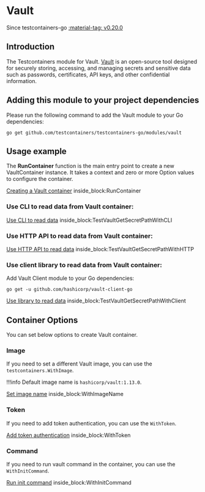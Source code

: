 # Vault

Since testcontainers-go <a href="https://github.com/testcontainers/testcontainers-go/releases/tag/v0.20.0"><span class="tc-version">:material-tag: v0.20.0</span></a>

## Introduction

The Testcontainers module for Vault. [Vault](https://www.vaultproject.io/) is an open-source tool designed for securely storing, accessing, and managing secrets and sensitive data such as passwords, certificates, API keys, and other confidential information.

## Adding this module to your project dependencies

Please run the following command to add the Vault module to your Go dependencies:

```
go get github.com/testcontainers/testcontainers-go/modules/vault
```

## Usage example
The **RunContainer** function is the main entry point to create a new VaultContainer instance. 
It takes a context and zero or more Option values to configure the container.
<!--codeinclude-->
[Creating a Vault container](../../modules/vault/vault_test.go) inside_block:RunContainer
<!--/codeinclude-->

### Use CLI to read data from Vault container:
<!--codeinclude-->
[Use CLI to read data](../../modules/vault/vault_test.go) inside_block:TestVaultGetSecretPathWithCLI
<!--/codeinclude-->

### Use HTTP API to read data from Vault container:
<!--codeinclude-->
[Use HTTP API to read data](../../modules/vault/vault_test.go) inside_block:TestVaultGetSecretPathWithHTTP
<!--/codeinclude-->

### Use client library to read data from Vault container:
Add Vault Client module to your Go dependencies:
```
go get -u github.com/hashicorp/vault-client-go
```
<!--codeinclude-->
[Use library to read data](../../modules/vault/vault_test.go) inside_block:TestVaultGetSecretPathWithClient
<!--/codeinclude-->

## Container Options

You can set below options to create Vault container.

### Image 
If you need to set a different Vault image, you can use the `testcontainers.WithImage`. 

!!!info
    Default image name is `hashicorp/vault:1.13.0`.

<!--codeinclude-->
[Set image name](../../modules/vault/vault_test.go) inside_block:WithImageName
<!--/codeinclude-->

### Token
If you need to add token authentication, you can use the `WithToken`.
<!--codeinclude-->
[Add token authentication](../../modules/vault/vault_test.go) inside_block:WithToken
<!--/codeinclude-->

### Command
If you need to run vault command in the container, you can use the `WithInitCommand`.
<!--codeinclude-->
[Run init command](../../modules/vault/vault_test.go) inside_block:WithInitCommand
<!--/codeinclude-->